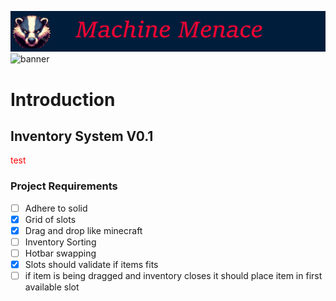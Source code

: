 ![banner](./Docs/MarkdownBanner.png)
![banner]((https://github.com/williamjseim/williamjseim/blob/main/Documentation/MarkdownBanner.png))
# Introduction
## Inventory System V0.1

<span style="color:red;">test</span>

### Project Requirements
* [ ] Adhere to solid
* [x] Grid of slots
* [x] Drag and drop like minecraft
* [ ] Inventory Sorting
* [ ] Hotbar swapping
* [x] Slots should validate if items fits
* [ ] if item is being dragged and inventory closes it should place item in first available slot
